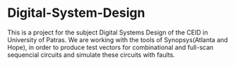 # Digital-System-Design
This is a project for the subject Digital Systems Design of the CEID in University of Patras. We are working with the tools of Synopsys(Atlanta and Hope), in order to produce test vectors for combinational and full-scan sequencial circuits and simulate these circuits with faults.
